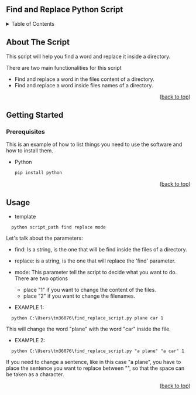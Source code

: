 <div id="top"></div>
<!--
*** Thanks for checking out the Best-README-Template. If you have a suggestion
*** that would make this better, please fork the repo and create a pull request
*** or simply open an issue with the tag "enhancement".
*** Don't forget to give the project a star!
*** Thanks again! Now go create something AMAZING! :D
-->








## Find and Replace Python Script




<!-- TABLE OF CONTENTS -->
<details>
  <summary>Table of Contents</summary>
  <ol>
    <li>
      <a href="#about-the-project">About The Script</a>
    </li>
    <li>
      <a href="#getting-started">Getting Started</a>
      <ul>
        <li><a href="#prerequisites">Prerequisites</a></li>
      </ul>
    </li>
    <li><a href="#usage">Usage</a></li>
  </ol>
</details>



<!-- ABOUT THE SCRIPT -->
## About The Script

This script will help you find a word and replace it inside a directory.

There are two main functionalities for this script

* Find and replace a word in the files content of a directory.
* Find and replace a word inside files names of a directory.


<p align="right">(<a href="#top">back to top</a>)</p>


<!-- GETTING STARTED -->
## Getting Started


### Prerequisites

This is an example of how to list things you need to use the software and how to install them.
* Python
  ```sh
  pip install python
  ```

<p align="right">(<a href="#top">back to top</a>)</p>



<!-- USAGE EXAMPLES -->
## Usage

* template
 ```commandline
   python script_path find replace mode
```

Let's talk about the parameters:
* find: Is a string, is the one that will be find inside the files of a directory.
* replace: is a string, is the one that will replace the 'find' parameter.
* mode: This parameter tell the script to decide what you want to do.
There are two options
    * place "1" if you want to change the content of the files.
    * place "2" if you want to change the filenames.
   

* EXAMPLE 1:
 ```commandline
   python C:\Users\tm36076\find_replace_script.py plane car 1
```

This will change the word "plane" with the word "car" inside the file.

* EXAMPLE 2:
 ```commandline
   python C:\Users\tm36076\find_replace_script.py "a plane" "a car" 1
```

If you need to change a sentence, like in this case "a plane", you have to place the sentence you
want to replace between "", so that the space can be taken as a character.

<p align="right">(<a href="#top">back to top</a>)</p>








